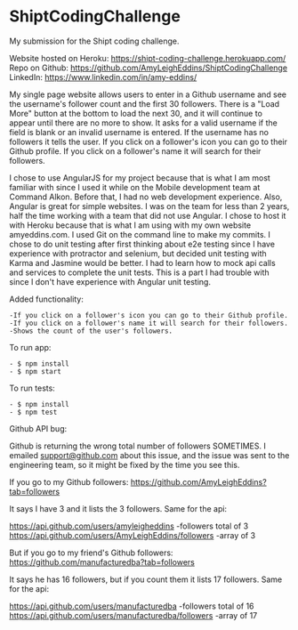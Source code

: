 # ShiptCodingChallenge
My submission for the Shipt coding challenge.

Website hosted on Heroku: https://shipt-coding-challenge.herokuapp.com/
Repo on Github: https://github.com/AmyLeighEddins/ShiptCodingChallenge
LinkedIn: https://www.linkedin.com/in/amy-eddins/ 

My single page website allows users to enter in a Github username and see the username's follower count and the first 30 followers. There is a "Load More" button at the bottom to load the next 30, and it will continue to appear until there are no more to show. It asks for a valid username if the field is blank or an invalid username is entered. If the username has no followers it tells the user. If you click on a follower's icon you can go to their Github profile. If you click on a follower's name it will search for their followers.

I chose to use AngularJS for my project because that is what I am most familiar with since I used it while on the Mobile development team at Command Alkon. Before that, I had no web development experience. Also, Angular is great for simple websites. I was on the team for less than 2 years, half the time working with a team that did not use Angular. I chose to host it with Heroku because that is what I am using with my own website amyeddins.com. I used Git on the command line to make my commits. I chose to do unit testing after first thinking about e2e testing since I have experience with protractor and selenium, but decided unit testing with Karma and Jasmine would be better. I had to learn how to mock api calls and services to complete the unit tests. This is a part I had trouble with since I don't have experience with Angular unit testing. 

Added functionality:

    -If you click on a follower's icon you can go to their Github profile.
    -If you click on a follower's name it will search for their followers.
    -Shows the count of the user's followers.

To run app:

    - $ npm install
    - $ npm start

To run tests:

    - $ npm install
    - $ npm test


Github API bug:

Github is returning the wrong total number of followers SOMETIMES. I emailed support@github.com about this issue, and the issue was sent to the engineering team, so it might be fixed by the time you see this. 

If you go to my Github followers: https://github.com/AmyLeighEddins?tab=followers

It says I have 3 and it lists the 3 followers. Same for the api:

https://api.github.com/users/amyleigheddins -followers total of 3
https://api.github.com/users/AmyLeighEddins/followers -array of 3


But if you go to my friend's Github followers: https://github.com/manufacturedba?tab=followers

It says he has 16 followers, but if you count them it lists 17 followers. Same for the api:

https://api.github.com/users/manufacturedba -followers total of 16
https://api.github.com/users/manufacturedba/followers -array of 17
